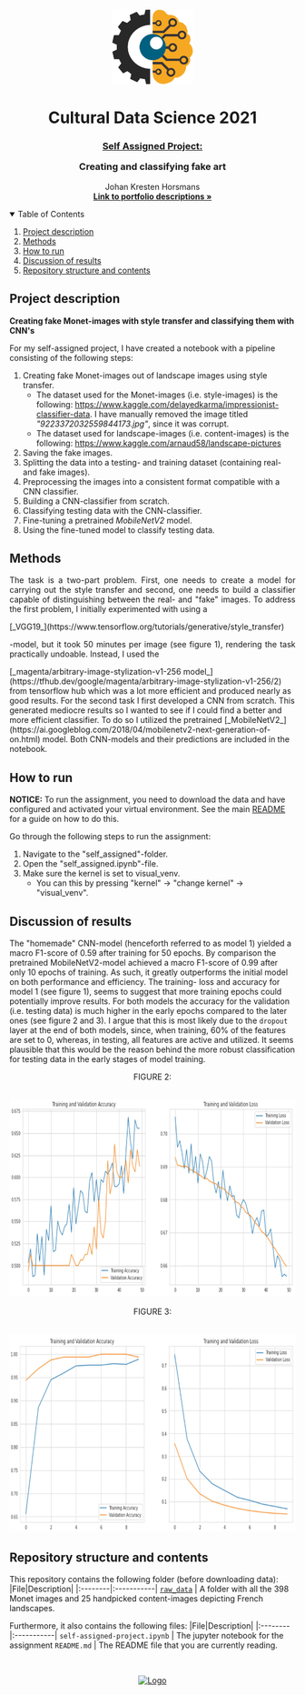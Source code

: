 <!-- PROJECT LOGO -->
<br />
<p align="center">
  <a href="https://github.com/JohanHorsmans/cds-visual-exam-2021">
    <img src="../README_images/computer vision.png" alt="Logo" width="142" height="131">
  </a>
  
  <h1 align="center">Cultural Data Science 2021</h1> 
  <h3 align="center"><ins>Self Assigned Project:</ins>

Creating and classifying fake art</h3> 

  <p align="center">
    Johan Kresten Horsmans
    <br />
    <a href="https://github.com/JohanHorsmans/cds-visual-exam-2021.pdf"><strong>Link to portfolio descriptions »</strong></a>
    <br />
  </p>
</p>

<!-- TABLE OF CONTENTS -->
<details open="open">
  <summary>Table of Contents</summary>
  <ol>
    <li><a href="#project-description">Project description</a></li>
    <li><a href="#methods">Methods</a></li>
    <li><a href="#how-to-run">How to run</a></li>
    <li><a href="#discussion-of-results">Discussion of results</a></li>
    <li><a href="#repository-structure-and-contents">Repository structure and contents</a></li>
  </ol>
</details>

<!-- PROJECT DESCRIPTION -->
## Project description

__Creating fake Monet-images with style transfer and classifying them with CNN's__

For my self-assigned project, I have created a notebook with a pipeline consisting of the following steps:

1. Creating fake Monet-images out of landscape images using style transfer.
    - The dataset used for the Monet-images (i.e. style-images) is the following: https://www.kaggle.com/delayedkarma/impressionist-classifier-data. I have manually removed the image titled _"9223372032559844173.jpg"_, since it was corrupt.
    - The dataset used for landscape-images (i.e. content-images) is the following: https://www.kaggle.com/arnaud58/landscape-pictures
2. Saving the fake images.
3. Splitting the data into a testing- and training dataset (containing real- and fake images).
4. Preprocessing the images into a consistent format compatible with a CNN classifier.
5. Building a CNN-classifier from scratch.
6. Classifying testing data with the CNN-classifier.
7. Fine-tuning a pretrained _MobileNetV2_ model.
8. Using the fine-tuned model to classify testing data.

<!-- METHODS -->
## Methods
<p align="justify">The task is a two-part problem. First, one needs to create a model for carrying out the style transfer and second, one needs to build a classifier capable of distinguishing between the real- and "fake" images. To address the first problem, I initially experimented with using a </p>[_VGG19_](https://www.tensorflow.org/tutorials/generative/style_transfer)<p align="justify">-model, but it took 50 minutes per image (see figure 1), rendering the task practically undoable. Instead, I used the </p>[_magenta/arbitrary-image-stylization-v1-256 model_](https://tfhub.dev/google/magenta/arbitrary-image-stylization-v1-256/2) from tensorflow hub which was a lot more efficient and produced nearly as good results. For the second task I first developed a CNN from scratch. This generated mediocre results so I wanted to see if I could find a better and more efficient classifier. To do so I utilized the pretrained [_MobileNetV2_](https://ai.googleblog.com/2018/04/mobilenetv2-next-generation-of-on.html) model. Both CNN-models and their predictions are included in the notebook.

<!-- HOW TO RUN -->
## How to run

__NOTICE:__ To run the assignment, you need to download the data and have configured and activated your virtual environment. See the main [README](https://github.com/JohanHorsmans/cds-visual-exam-2021/blob/main/README.md) for a guide on how to do this.

Go through the following steps to run the assignment:
1. Navigate to the "self_assigned"-folder.
2. Open the "self_assigned.ipynb"-file.
3. Make sure the kernel is set to visual_venv.
    - You can this by pressing "kernel" -> "change kernel" -> "visual_venv". 

<!-- DISCUSSION OF RESULTS -->
## Discussion of results
The "homemade" CNN-model (henceforth referred to as model 1) yielded a macro F1-score of 0.59 after training for 50 epochs. By comparison the pretrained MobileNetV2-model achieved a macro F1-score of 0.99 after only 10 epochs of training. As such, it greatly outperforms the initial model on both performance and efficiency. The training- loss and accuracy for model 1 (see figure 1), seems to suggest that more training epochs could potentially improve results. For both models the accuracy for the validation (i.e. testing data) is much higher in the early epochs compared to the later ones (see figure 2 and 3). I argue that this is most likely due to the ```dropout``` layer at the end of both models, since, when training, 60% of the features are set to 0, whereas, in testing, all features are active and utilized. It seems plausible that this would be the reason behind the more robust classification for testing data in the early stages of model training.

<div align="center">FIGURE 2:</div>
<br />
<p align="center">
  <a href="https://github.com/JohanHorsmans/cds-visual-exam-2021">
    <img src="../README_images/model1.JPG" alt="Logo" width="740" height="348" “image title”>
  </a>
</p>

<div align="center">FIGURE 3:</div>
<br />
<p align="center">
  <a href="https://github.com/JohanHorsmans/cds-visual-exam-2021">
    <img src="../README_images/model2.JPG" alt="Logo" width="740" height="348">
  </a>
</p>

<!-- REPOSITORY STRUCTURE AND CONTENTS -->
## Repository structure and contents

This repository contains the following folder (before downloading data):
|File|Description|
|:--------|:-----------|
[```raw_data```](https://github.com/JohanHorsmans/cds-visual-exam-2021/tree/main/self_assigned/raw_data) | A folder with all the 398 Monet images and 25 handpicked content-images depicting French landscapes. 

Furthermore, it also contains the following files:
|File|Description|
|:--------|:-----------|
```self-assigned-project.ipynb``` | The jupyter notebook for the assignment
```README.md``` | The README file that you are currently reading.


<br />
<p align="center">
  <a href="https://github.com/JohanHorsmans/cds-visual-exam-2021">
    <img src="../README_images/logo_au.png" alt="Logo" width="300" height="102">
  </a>


